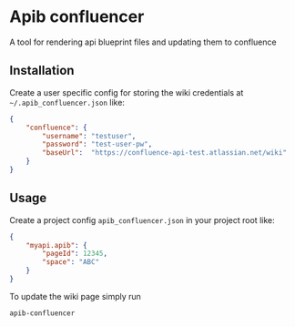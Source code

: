Apib confluencer
================

A tool for rendering api blueprint files and updating them to confluence

Installation
------------

Create a user specific config for storing the wiki credentials at `~/.apib_confluencer.json` like:
```json
{
    "confluence": {
        "username": "testuser",
        "password": "test-user-pw",
        "baseUrl":  "https://confluence-api-test.atlassian.net/wiki"
    }
}
```

Usage
-----

Create a project config `apib_confluencer.json` in your project root like:
```json
{
    "myapi.apib": {
        "pageId": 12345,
        "space": "ABC"
    }
}
```

To update the wiki page simply run

```bash
apib-confluencer
```
